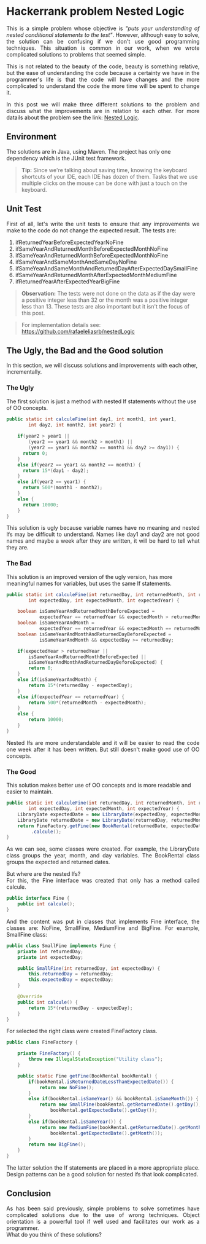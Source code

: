 # Hackerrank problem Nested Logic

<p align="justify">
This is a simple problem whose objective is <i>"puts your understanding of nested conditional statements to the test"</i>.
However, although easy to solve, the solution can be confusing if we don't use good programming techniques.
This situation is common in our work, when we wrote complicated solutions to problems that seemed simple.</p>
<p align="justify">
This is not related to the beauty of the code, beauty is something relative, but the ease of understanding the code because a certainty we have in the programmer's life is that the code will have changes and the more complicated to understand the code the more time will be spent to change it.</p>
<p align="justify">
In this post we will make three different solutions to the problem and discuss what the improvements are in relation to each other.
For more datails about the problem see the link: <a href="https://www.hackerrank.com/challenges/30-nested-logic/problem">Nested Logic</a>.
</p>

## Environment
The solutions are in Java, using Maven. The project has only one dependency which is the JUnit test framework.
> **Tip:** <span align="justify">Since we're talking about saving time, knowing the keyboard shortcuts of your IDE, each IDE has dozen of them. Tasks that we use multiple clicks on the mouse can be done with just a touch on the keyboard.</span>

## Unit Test
<p align="justify">
First of all, let's write the unit tests to ensure that any improvements we make to the code do not change the expected result.
The tests are:
</p>

1. ifReturnedYearBeforeExpectedYearNoFine
2. ifSameYearAndReturnedMonthBeforeExpectedMonthNoFine
3. ifSameYearAndReturnedMonthBeforeExpectedMonthNoFine
4. ifSameYearAndSameMonthAndSameDayNoFine
5. ifSameYearAndSameMonthAndReturnedDayAfterExpectedDaySmallFine
6. ifSameYearAndReturnedMonthAfterExpectedMonthMediumFine
7. ifReturnedYearAfterExpectedYearBigFine

> **Observation:** <span align="justify">The tests were not done on the data as if the day were a positive integer less than 32 or the month was a positive integer less than 13. These tests are also important but it isn't the focus of this post.</span>

> For implementation details see: <a href="https://github.com/rafaeleliasrb/nestedLogic">https://github.com/rafaeleliasrb/nestedLogic</a>

## The Ugly, the Bad and the Good solution
In this section, we will discuss solutions and improvements with each other, incrementally.

### The Ugly
The first solution is just a method with nested If statements without the use of OO concepts.

```java
public static int calculeFine(int day1, int month1, int year1,
        int day2, int month2, int year2) {
    	
    if(year2 > year1 || 
        (year2 == year1 && month2 > month1) || 
        (year2 == year1 && month2 == month1 && day2 >= day1)) {
      return 0;
    }
    else if(year2 == year1 && month2 == month1) {
      return 15*(day1 - day2);
    }
    else if(year2 == year1) {
      return 500*(month1 - month2);
    }
    else {
      return 10000;
    }
}
```

<p align="justify">
This solution is ugly because variable names have no meaning and nested Ifs may be difficult to understand.
Names like day1 and day2 are not good names and maybe a week after they are written, it will be hard to tell what they are.
</p>

### The Bad
This solution is an improved version of the ugly version, has more meaningful names for variables, but uses the same If statements.

```java
public static int calculeFine(int returnedDay, int returnedMonth, int returnedYear,
        int expectedDay, int expectedMonth, int expectedYear) {

    boolean isSameYearAndReturnedMonthBeforeExpected = 
            expectedYear == returnedYear && expectedMonth > returnedMonth;
    boolean isSameYearAndMonth = 
            expectedYear == returnedYear && expectedMonth == returnedMonth;
    boolean isSameYearAndMonthAndReturnedDayBeforeExpected = 
            isSameYearAndMonth && expectedDay >= returnedDay;

    if(expectedYear > returnedYear || 
        isSameYearAndReturnedMonthBeforeExpected || 
        isSameYearAndMonthAndReturnedDayBeforeExpected) {
        return 0;
    }
    else if(isSameYearAndMonth) {
        return 15*(returnedDay - expectedDay);
    }
    else if(expectedYear == returnedYear) {
        return 500*(returnedMonth - expectedMonth);
    }
    else {
        return 10000;
    }
}
```

<p align="justify">
Nested Ifs are more understandable and it will be easier to read the code one week after it has been written. But still doesn't make good use of OO concepts.
</p>

### The Good
This solution makes better use of OO concepts and is more readable and easier to maintain.

```java
public static int calculeFine(int returnedDay, int returnedMonth, int returnedYear,
        int expectedDay, int expectedMonth, int expectedYear) {
    LibraryDate expectedDate = new LibraryDate(expectedDay, expectedMonth, expectedYear);
    LibraryDate returnedDate = new LibraryDate(returnedDay, returnedMonth, returnedYear);
    return FineFactory.getFine(new BookRental(returnedDate, expectedDate))
         .calcule();
}
```
<p align="justify">
As we can see, some classes were created. For example, the LibraryDate class groups the year, month, and day variables. The BookRental class groups the expected and returned dates.
</p>
<p align="justify">
But where are the nested Ifs?<br/>
For this, the Fine interface was created that only has a method called calcule.
</p>

```java
public interface Fine {
    public int calcule();
}
```
<p align="justify">
And the content was put in classes that implements Fine interface, the classes are: NoFine, SmallFine, MediumFine and BigFine. For example, SmallFine class:
</p>

```java
public class SmallFine implements Fine {
    private int returnedDay;
    private int expectedDay;

    public SmallFine(int returnedDay, int expectedDay) {
        this.returnedDay = returnedDay;
        this.expectedDay = expectedDay;
    }

    @Override
    public int calcule() {
        return 15*(returnedDay - expectedDay);
    }
}
```

<p align="justify">
For selected the right class were created FineFactory class.
</p>

```java
public class FineFactory {

    private FineFactory() {
        throw new IllegalStateException("Utility class");
    }

    public static Fine getFine(BookRental bookRental) {
        if(bookRental.isReturnedDateLessThanExpectedDate()) {
            return new NoFine();
        }
        else if(bookRental.isSameYear() && bookRental.isSameMonth()) {
            return new SmallFine(bookRental.getReturnedDate().getDay(), 
                bookRental.getExpectedDate().getDay());
        }
        else if(bookRental.isSameYear()) {
            return new MediumFine(bookRental.getReturnedDate().getMonth(), 
                bookRental.getExpectedDate().getMonth());
        }
        return new BigFine();
    }
}
```

<p align="justify">
The latter solution the If statements are placed in a more appropriate place. Design patterns can be a good solution for nested ifs that look complicated.
</p>

## Conclusion
<p align="justify">
As has been said previously, simple problems to solve sometimes have complicated solutions due to the use of wrong techniques. Object orientation is a powerful tool if well used and facilitates our work as a programmer.<br/>
What do you think of these solutions?
</p>
